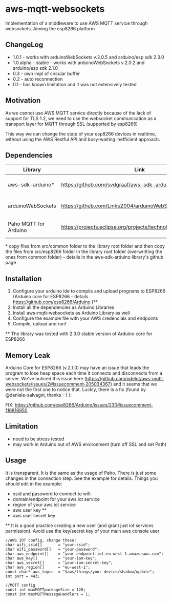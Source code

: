 # aws-mqtt-websockets
Implementation of a middleware to use AWS MQTT service through websockets. Aiming the esp8266 platform

## ChangeLog

* 1.0.1 - works with arduinoWebSockets v.2.0.5 and arduino/esp sdk 2.3.0
* 1.0.alpha - stable - works with arduinoWebSockets v.2.0.2 and arduino/esp sdk 2.1.0
* 0.3 - own impl of circular buffer
* 0.2 - auto reconnection
* 0.1 - has known limitation and it was not extensively tested

## Motivation

As we cannot use AWS MQTT service directly because of the lack of support for TLS 1.2, we need to use the websocket communication as a transport layer for MQTT through SSL (supported by esp8266)

This way we can change the state of your esp8266 devices in realtime, without using the AWS Restful API and busy-waiting inefficient approach.

## Dependencies

| Library                   | Link                                                            | Use                 |
|---------------------------|-----------------------------------------------------------------|---------------------|
|aws-sdk-arduino*            |https://github.com/svdgraaf/aws-sdk-arduino                      |aws signing functions|
|arduinoWebSockets          |https://github.com/Links2004/arduinoWebSockets                   |websocket comm impl  |
|Paho MQTT for Arduino      |https://projects.eclipse.org/projects/technology.paho/downloads  |mqtt comm impl       |

\* copy files from src/common folder to the library root folder and then copy the files from src/esp8266 folder in the library root folder (overwritting the ones from common folder) - details in the aws-sdk-arduino library's github page 

## Installation

1. Configure your arduino ide to compile and upload programs to ESP8266 (Arduino core for ESP8266 - details https://github.com/esp8266/Arduino )\*\*
2. Install all the dependencies as Arduino Libraries
3. Install aws-mqtt-websockets as Arduino Library as well
4. Configure the example file with your AWS credencials and endpoints
5. Compile, upload and run!

\** The library was tested with 2.3.0 stable version of Arduino core for ESP8266

## Memory Leak

Arduino Core for ESP8266 (v.2.1.0) may have an issue that leads the program to lose heap space each time it connects and disconnects from a server. We've noticed this issue here (https://github.com/odelot/aws-mqtt-websockets/issues/2#issuecomment-205034367) and it seems that we were not the first one to notice that. Luckly, there is a fix (found by @daniele-salvagni, thanks :-) ): 

FIX: https://github.com/esp8266/Arduino/issues/230#issuecomment-116816950 

## Limitation

* need to be stress tested
* may work in Arduino out of AWS environment (turn off SSL and set Path) 

## Usage

It is transparent. It is the same as the usage of Paho. There is just some changes in the connection step. See the example for details. Things you should edit in the example:
* ssid and password to connect to wifi
* domain/endpoint for your aws iot service
* region of your aws iot service
* aws user key \*\*
* aws user secret key

 \*\* It is a good practice creating a new user (and grant just iot services permission). Avoid use the key/secret key of your main aws console user
 
 ```
 //AWS IOT config, change these:
char wifi_ssid[]       = "your-ssid";
char wifi_password[]   = "your-password";
char aws_endpoint[]    = "your-endpoint.iot.eu-west-1.amazonaws.com";
char aws_key[]         = "your-iam-key";
char aws_secret[]      = "your-iam-secret-key";
char aws_region[]      = "eu-west-1";
const char* aws_topic  = "$aws/things/your-device/shadow/update";
int port = 443;

//MQTT config
const int maxMQTTpackageSize = 128;
const int maxMQTTMessageHandlers = 1;
 ```
